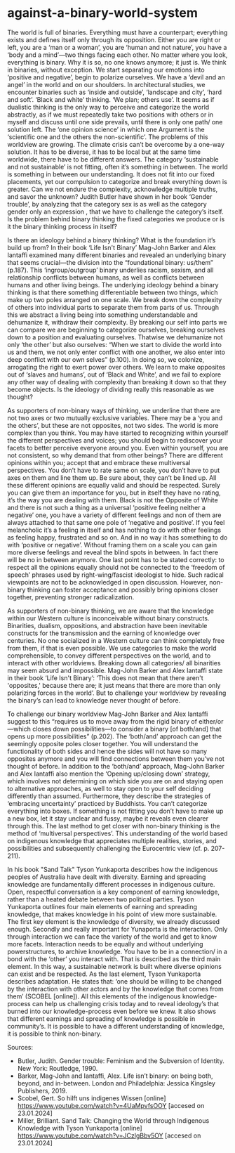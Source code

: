 # against-a-binary-world-system

The world is full of binaries. Everything must have a counterpart; everything exists and defines itself only through its opposition. Either you are right or left, you are a ‘man or a woman’, you are ‘human and not nature’, you have a ‘body and a mind’—two things facing each other. No matter where you look, everything is binary. Why it is so, no one knows anymore; it just is. We think in binaries, without exception. We start separating our emotions into ‘positive and negative’, begin to polarize ourselves. We have a ‘devil and an angel’ in the world and on our shoulders. In architectural studies, we encounter binaries such as ‘inside and outside’, ‘landscape and city’, ‘hard and soft’. ‘Black and white’ thinking. ‘We plan; others use’. It seems as if dualistic thinking is the only way to perceive and categorize the world abstractly, as if we must repeatedly take two positions with others or in myself and discuss until one side prevails, until there is only one path/ one solution left. The ‘one opinion science’ in which one Argument is the ‘scientific one and the others the non-scientific’. The problems of this worldview are growing. The climate crisis can’t be overcome by a one-way solution. It has to be diverse, it has to be local but at the same time worldwide, there have to be different answers. The category ‘sustainable and not sustainable’ is not fitting, often it’s something in between. The world is something in between our understanding. It does not fit into our fixed placements, yet our compulsion to categorize and break everything down is greater. Can we not endure the complexity, acknowledge multiple truths, and savor the unknown? Judith Butler have shown in her book ‘Gender trouble’, by analyzing that the category sex is as well as the category gender only an expression , that we have to challenge the category’s itself. Is the problem behind binary thinking the fixed categories we produce or is it the binary thinking process in itself?

Is there an ideology behind a binary thinking? What is the foundation it’s build up from? In their book ‘Life Isn't Binary’ Mag-John Barker and Alex Iantaffi examined many different binaries and revealed an underlying binary that seems crucial—the division into the “foundational binary: us/them” (p.187). This ‘ingroup/outgroup’ binary underlies racism, sexism, and all relationship conflicts between humans, as well as conflicts between humans and other living beings. The underlying ideology behind a binary thinking is that there something differentiable between two things, which make up two poles arranged on one scale. We break down the complexity of others into individual parts to separate them from parts of us. Through this we abstract a living being into something understandable and dehumanize it, withdraw their complexity. By breaking our self into parts we can compare we are beginning to categorize ourselves, breaking ourselves down to a position and evaluating ourselves. Thatwise we dehumanize not only ‘the other’ but also ourselves: “When we start to divide the world into us and them, we not only enter conflict with one another, we also enter into deep conflict with our own selves” (p.100). In doing so, we colonize, arrogating the right to exert power over others. We learn to make opposites out of ‘slaves and humans’, out of ‘Black and White’, and we fail to explore any other way of dealing with complexity than breaking it down so that they become objects. Is the ideology of dividing really this reasonable as we thought?

As supporters of non-binary ways of thinking, we underline that there are not two axes or two mutually exclusive variables. There may be a ‘you and the others’, but these are not opposites, not two sides. The world is more complex than you think. You may have started to recognizing within yourself the different perspectives and voices; you should begin to rediscover your facets to better perceive everyone around you. Even within yourself, you are not consistent, so why demand that from other beings? There are different opinions within you; accept that and embrace these multiversal perspectives. You don’t have to rate same on scale, you don’t have to put axes on them and line them up. Be sure about, they can’t be lined up. All these different opinions are equally valid and should be respected. Surely you can give them an importance for you, but in itself they have no rating, it’s the way you are dealing with them. Black is not the Opposite of White and there is not such a thing as a universal ‘positive feeling neither a negative’ one, you have a variety of different feelings and non of them are always attached to that same one pole of ‘negative and positive’. If you feel melancholic it’s a feeling in itself and has nothing to do with other feelings as feeling happy, frustrated and so on. And in no way it has something to do with ‘positive or negative’. Without framing them on a scale you can gain more diverse feelings and reveal the blind spots in between. In fact there will be no in between anymore. One last point has to be stated correctly: to respect all the opinions equally should not be connected to the ‘freedom of speech’ phrases used by right-wing/fascist ideologist to hide. Such radical viewpoints are not to be acknowledged in open discussion. However, non-binary thinking can foster acceptance and possibly bring opinions closer together, preventing stronger radicalization.

As supporters of non-binary thinking, we are aware that the knowledge within our Western culture is inconceivable without binary constructs. Binarities, dualism, oppositions, and abstraction have been inevitable constructs for the transmission and the earning of knowledge over centuries. No one socialized in a Western culture can think completely free from them, if that is even possible. We use categories to make the world comprehensible, to convey different perspectives on the world, and to interact with other worldviews. Breaking down all categories/ all binarities may seem absurd and impossible. Mag-John Barker and Alex Iantaffi state in their book ‘Life Isn't Binary’: ‘This does not mean that there aren't 'opposites,' because there are; it just means that there are more than only polarizing forces in the world’. But to challenge your worldview by revealing the binary’s can lead to knowledge never thought of before.

To challenge our binary worldview Mag-John Barker and Alex Iantaffi suggest to this “requires us to move away from the rigid binary of either/or—which closes down possibilities—to consider a binary [of both/and] that opens up more possibilities” (p.202). The ‘both/and’ approach can get the seemingly opposite poles closer together. You will understand the functionality of both sides and hence the sides will not have so many opposites anymore and you will find connections between them you’ve not thought of before. In addition to the ‘both/and’ approach, Mag-John Barker and Alex Iantaffi also mention the ‘Opening up/closing down’ strategy, which involves not determining on which side you are on and staying open to alternative approaches, as well to stay open to your self deciding differently than assumed. Furthermore, they describe the strategies of ‘embracing uncertainty’ practiced by Buddhists. You can’t categorize everything into boxes. If something is not fitting you don’t have to make up a new box, let it stay unclear and fussy, maybe it reveals even clearer through this. The last method to get closer with non-binary thinking is the method of ‘multiversal perspectives’. This understanding of the world based on indigenous knowledge that appreciates multiple realities, stories, and possibilities and subsequently challenging the Eurocentric view (cf. p. 207-211).

In his book "Sand Talk" Tyson Yunkaporta describes how the indigenous peoples of Australia have dealt with diversity. Earning and spreading knowledge are fundamentally different processes in indigenous culture. Open, respectful conversation is a key component of earning knowledge, rather than a heated debate between two political parties. Tyson Yunkaporta outlines four main elements of earning and spreading knowledge, that makes knowledge in his point of view more sustainable. The first key element is the knowledge of diversity, we already discussed enough. Secondly and really important for Yunaporta is the interaction. Only through interaction we can face the variety of the world and get to know more facets. Interaction needs to be equally and without underlying powerstructures, to archive knowledge. You have to be in a connection/ in a bond with the ‘other’ you interact with. That is described as the third main element. In this way, a sustainable network is built where diverse opinions can exist and be respected. As the last element, Tyson Yunkaporta describes adaptation. He states that: ‘one should be willing to be changed by the interaction with other actors and by the knowledge that comes from them’ (SCOBEL [online]). All this elements of the indigenous knowledge-process can help us challenging crisis today and to reveal ideology’s that burned into our knowledge-process even before we knew. It also shows that different earnings and spreading of knowledge is possible in community’s. It is possible to have a different understanding of knowledge, it is possible to think non-binary.
 

Sources:
-	Butler, Judith. Gender trouble: Feminism and the Subversion of Identity. New York: Routledge, 1990.
-	Barker, Mag-John and Iantaffi, Alex. Life isn’t binary: on being both, beyond, and in-between. London and Philadelphia: Jessica Kingsley Publishers, 2019.
-	Scobel, Gert. So hilft uns indigenes Wissen [online] https://www.youtube.com/watch?v=4UaMpvfsOOY [accesed on 23.01.2024]
-	Miller, Brilliant. Sand Talk: Changing the World through Indigenous Knowledge with Tyson Yunkaporta [online] https://www.youtube.com/watch?v=JCzlgBbv5OY [accesed on 23.01.2024]


